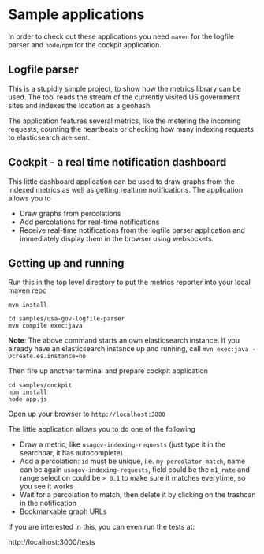 # Sample applications

In order to check out these applications you need `maven` for the logfile parser and `node`/`npm` for the cockpit application.

## Logfile parser

This is a stupidly simple project, to show how the metrics library can be used.
The tool reads the stream of the currently visited US government sites and indexes the location as a geohash.

The application features several metrics, like the metering the incoming requests, counting the heartbeats or checking how many indexing requests to elasticsearch are sent.

## Cockpit - a real time notification dashboard

This little dashboard application can be used to draw graphs from the indexed metrics as well as getting realtime notifications. The application allows you to

* Draw graphs from percolations
* Add percolations for real-time notifications
* Receive real-time notifications from the logfile parser application and immediately display them in the browser using websockets.

## Getting up and running

Run this in the top level directory to put the metrics reporter into your local maven repo

```
mvn install
```

```
cd samples/usa-gov-logfile-parser
mvn compile exec:java
```

**Note**: The above command starts an own elasticsearch instance.
If you already have an elasticsearch instance up and running, call `mvn exec:java -Dcreate.es.instance=no`

Then fire up another terminal and prepare cockpit application

```
cd samples/cockpit
npm install
node app.js
```

Open up your browser to `http://localhost:3000`

The little application allows you to do one of the following

* Draw a metric, like `usagov-indexing-requests` (just type it in the searchbar, it has autocomplete)
* Add a percolation: `id` must be unique, i.e. `my-percolator-match`, name can be again `usagov-indexing-requests`, field could be the `m1_rate` and range selection could be `> 0.1` to make sure it matches everytime, so you see it works
* Wait for a percolation to match, then delete it by clicking on the trashcan in the notification
* Bookmarkable graph URLs

If you are interested in this, you can even run the tests at:

http://localhost:3000/tests
